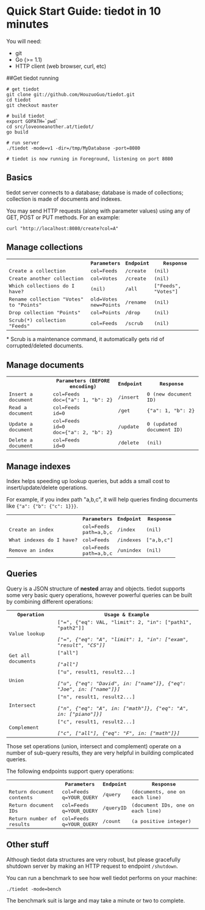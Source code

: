 # Quick Start Guide: tiedot in 10 minutes

You will need:

- git
- Go (>= 1.1)
- HTTP client (web browser, curl, etc)

##Get tiedot running

    # get tiedot
    git clone git://github.com/HouzuoGuo/tiedot.git
    cd tiedot
    git checkout master

    # build tiedot
    export GOPATH=`pwd`
    cd src/loveoneanother.at/tiedot/
    go build

    # run server
    ./tiedot -mode=v1 -dir=/tmp/MyDatabase -port=8080

    # tiedot is now running in Foreground, listening on port 8080

## Basics

tiedot server connects to a database; database is made of collections; collection is made of documents and indexes.

You may send HTTP requests (along with parameter values) using any of GET, POST or PUT methods. For an example:

    curl "http://localhost:8080/create?col=A"

## Manage collections

<table style="font-family: monospace;">
  <tr>
    <th></th>
    <th>Parameters</th>
    <th>Endpoint</th>
    <th>Response</th>
  </tr>
  <tr>
    <td>Create a collection</td>
    <td>col=Feeds</td>
    <td>/create</td>
    <td>(nil)</td>
  </tr>
  <tr>
    <td>Create another collection</td>
    <td>col=Votes</td>
    <td>/create</td>
    <td>(nil)</td>
  </tr>
  <tr>
    <td>Which collections do I have?</td>
    <td>(nil)</td>
    <td>/all</td>
    <td>["Feeds", "Votes"]</td>
  </tr>
  <tr>
    <td>Rename collection "Votes" to "Points"</td>
    <td>old=Votes<br/>new=Points</td>
    <td>/rename</td>
    <td>(nil)</td>
  </tr>
  <tr>
    <td>Drop collection "Points"</td>
    <td>col=Points<br/></td>
    <td>/drop</td>
    <td>(nil)</td>
  </tr>
  <tr>
    <td>Scrub(*) collection "Feeds"</td>
    <td>col=Feeds<br/></td>
    <td>/scrub</td>
    <td>(nil)</td>
  </tr>
</table>

\* Scrub is a maintenance command, it automatically gets rid of corrupted/deleted documents.

## Manage documents

<table style="font-family: monospace;">
  <tr>
    <th></th>
    <th>Parameters (BEFORE encoding)</th>
    <th>Endpoint</th>
    <th>Response</th>
  </tr>
  <tr>
    <td>Insert a document</td>
    <td>col=Feeds<br />doc={"a": 1, "b": 2}</td>
    <td>/insert</td>
    <td>0 (new document ID)</td>
  </tr>
  <tr>
    <td>Read a document</td>
    <td>col=Feeds<br />id=0</td>
    <td>/get</td>
    <td>{"a": 1, "b": 2}</td>
  </tr>
  <tr>
    <td>Update a document</td>
    <td>col=Feeds<br />id=0<br />doc={"a": 2, "b": 2}</td>
    <td>/update</td>
    <td>0 (updated document ID)</td>
  </tr>
  <tr>
    <td>Delete a document</td>
    <td>col=Feeds<br />id=0</td>
    <td>/delete</td>
    <td>(nil)</td>
  </tr>
</table>

## Manage indexes

Index helps speeding up lookup queries, but adds a small cost to insert/update/delete operations.

For example, if you index path "a,b,c", it will help queries finding documents like `{"a": {"b": {"c": 1}}}`.

<table style="font-family: monospace;">
  <tr>
    <th></th>
    <th>Parameters</th>
    <th>Endpoint</th>
    <th>Response</th>
  </tr>
  <tr>
    <td>Create an index</td>
    <td>col=Feeds<br />path=a,b,c</td>
    <td>/index</td>
    <td>(nil)</td>
  </tr>
  <tr>
    <td>What indexes do I have?</td>
    <td>col=Feeds</td>
    <td>/indexes</td>
    <td>["a,b,c"]</td>
  </tr>
  <tr>
    <td>Remove an index</td>
    <td>col=Feeds<br />path=a,b,c</td>
    <td>/unindex</td>
    <td>(nil)</td>
  </tr>
</table>

## Queries

Query is a JSON structure of __nested__ array and objects. tiedot supports some very basic query operations, however powerful queries can be built by combining different operations:

<table style="font-family: monospace;">
  <tr>
    <th>Operation</th>
    <th>Usage &amp; Example</th>
  </tr>
  <tr>
    <td>Value lookup</td>
    <td>["=", {"eq": VAL, "limit": 2, "in": ["path1", "path2"]]<br/><br/><i>["=", {"eq": "A", "limit": 1, "in": ["exam", "result", "CS"]]</i></td>
  </tr>
  <tr>
    <td>Get all documents</td>
    <td>["all"]<br/><br/><i>["all"]</i></td>
  </tr>
  <tr>
    <td>Union</td>
    <td>["u", result1, result2...]<br/><br/><i>["u", {"eq": "David", in: ["name"]}, {"eq": "Joe", in: ["name"]}]</i></td>
  </tr>
  <tr>
    <td>Intersect</td>
    <td>["n", result1, result2...]<br/><br/><i>["n", {"eq": "A", in: ["math"]}, {"eq": "A", in: ["piano"]}]</i></td>
  </tr>
  <tr>
    <td>Complement</td>
    <td>["c", result1, result2...]<br/><br/><i>["c", ["all"], {"eq": "F", in: ["math"]}]</i></td>
  </tr>
</table>

Those set operations (union, intersect and complement) operate on a number of sub-query results, they are very helpful in building complicated queries.

The following endpoints support query operations:

<table style="font-family: monospace;">
  <tr>
    <th></th>
    <th>Parameters</th>
    <th>Endpoint</th>
    <th>Response</th>
  </tr>
  <tr>
    <td>Return document contents</td>
    <td>col=Feeds<br />q=YOUR_QUERY</td>
    <td>/query</td>
    <td>(documents, one on each line)</td>
  </tr>
  <tr>
    <td>Return document IDs</td>
    <td>col=Feeds<br />q=YOUR_QUERY</td>
    <td>/queryID</td>
    <td>(document IDs, one on each line)</td>
  </tr>
  <tr>
    <td>Return number of results</td>
    <td>col=Feeds<br />q=YOUR_QUERY</td>
    <td>/count</td>
    <td>(a positive integer)</td>
  </tr>
</table>

## Other stuff

Although tiedot data structures are very robust, but please gracefully shutdown server by making an HTTP request to endpoint `/shutdown`.

You can run a benchmark to see how well tiedot performs on your machine:

    ./tiedot -mode=bench

The benchmark suit is large and may take a minute or two to complete.
